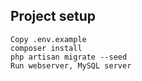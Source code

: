 ## Project setup
```
Copy .env.example
composer install
php artisan migrate --seed
Run webserver, MySQL server
```
